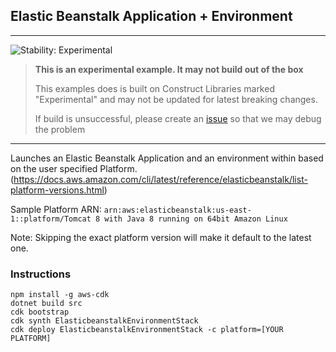## Elastic Beanstalk Application + Environment
<!--BEGIN STABILITY BANNER-->
---

![Stability: Experimental](https://img.shields.io/badge/stability-Experimental-important.svg?style=for-the-badge)

> **This is an experimental example. It may not build out of the box**
>
> This examples does is built on Construct Libraries marked "Experimental" and may not be updated for latest breaking changes.
>
> If build is unsuccessful, please create an [issue](https://github.com/aws-samples/aws-cdk-examples/issues/new) so that we may debug the problem 

---
<!--END STABILITY BANNER-->

Launches an Elastic Beanstalk Application and an environment within based on the user specified Platform. (https://docs.aws.amazon.com/cli/latest/reference/elasticbeanstalk/list-platform-versions.html)

Sample Platform ARN: `arn:aws:elasticbeanstalk:us-east-1::platform/Tomcat 8 with Java 8 running on 64bit Amazon Linux`

Note: Skipping the exact platform version will make it default to the latest one. 

### Instructions
 
```
npm install -g aws-cdk
dotnet build src
cdk bootstrap
cdk synth ElasticbeanstalkEnvironmentStack
cdk deploy ElasticbeanstalkEnvironmentStack -c platform=[YOUR PLATFORM]
```
